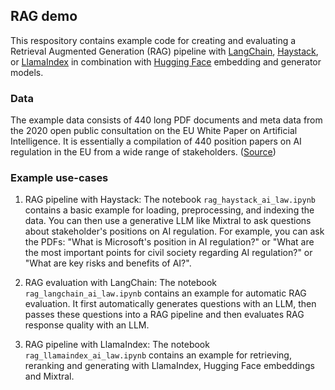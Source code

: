 

## RAG demo

This respository contains example code for creating and evaluating a Retrieval Augmented Generation (RAG) pipeline with [LangChain](https://www.langchain.com/), [Haystack](https://haystack.deepset.ai/), or [LlamaIndex](https://www.llamaindex.ai/) in combination with [Hugging Face](https://huggingface.co/) embedding and generator models. 


### Data

The example data consists of 440 long PDF documents and meta data from the 2020 open public consultation 
on the EU White Paper on Artificial Intelligence. It is essentially a compilation of 440 position papers on AI regulation in the EU from a wide range of stakeholders. ([Source](https://ec.europa.eu/info/law/better-regulation/have-your-say/initiatives/12270-White-Paper-on-Artificial-Intelligence-a-European-Approach/public-consultation_en)) 

### Example use-cases

1. RAG pipeline with Haystack: 
The notebook `rag_haystack_ai_law.ipynb` contains a basic example for loading, preprocessing, and indexing the data. You can then use a generative LLM like Mixtral to ask questions about stakeholder's positions on AI regulation. 
For example, you can ask the PDFs: "What is Microsoft's position in AI regulation?" or "What are the most important points for civil society regarding AI regulation?" or "What are key risks and benefits of AI?".

2. RAG evaluation with LangChain:
The notebook `rag_langchain_ai_law.ipynb` contains an example for automatic RAG evaluation. It first automatically generates questions with an LLM, then passes these questions into a RAG pipeline and then evaluates RAG response quality with an LLM. 

3. RAG pipeline with LlamaIndex:
The notebook `rag_llamaindex_ai_law.ipynb` contains an example for retrieving, reranking and generating with LlamaIndex, Hugging Face embeddings and Mixtral. 

